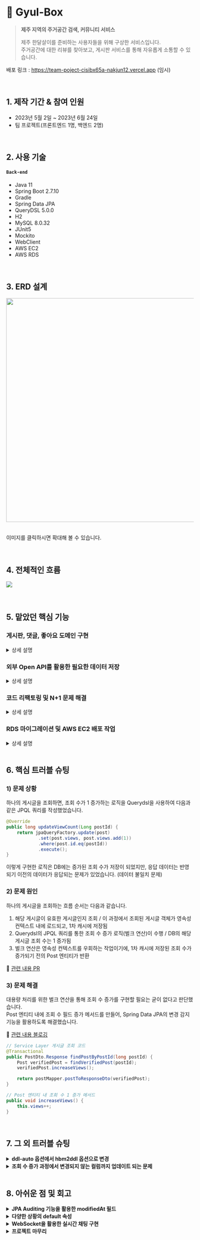 # 🍊 Gyul-Box
><b>제주 지역의 주거공간 검색, 커뮤니티 서비스</b>
>
>제주 한달살이를 준비하는 사용자들을 위해 구상한 서비스입니다.   
>주거공간에 대한 리뷰를 찾아보고, 게시판 서비스를 통해 자유롭게 소통할 수 있습니다.   

배포 링크 : https://team-poject-cisibx65a-nakjun12.vercel.app (임시)

</br>

## 1. 제작 기간 & 참여 인원
- 2023년 5월 2일 ~ 2023년 6월 24일
- 팀 프로젝트(프론트엔드 1명, 백엔드 2명)

</br>

## 2. 사용 기술
#### `Back-end`
  - Java 11
  - Spring Boot 2.7.10
  - Gradle
  - Spring Data JPA
  - QueryDSL 5.0.0
  - H2
  - MySQL 8.0.32
  - JUnit5
  - Mockito
  - WebClient
  - AWS EC2
  - AWS RDS

</br>

## 3. ERD 설계
<img src="https://github.com/bangjaeyoung/gyul-box/assets/80241053/71ec04c6-2c24-414f-99a1-a4dacb6de443" width=600 height=600>

</br>
</br>

이미지를 클릭하시면 확대해 볼 수 있습니다.

</br>

## 4. 전체적인 흐름
<img src="https://github.com/bangjaeyoung/gyul-box/assets/80241053/72a29c5c-dba1-46e0-8411-5c9544181cb6">

</br>
</br>
</br>

## 5. 맡았던 핵심 기능
### 게시판, 댓글, 좋아요 도메인 구현
 
<details>
<summary>상세 설명</summary>
<div markdown="1">

#### 1) 연관 관계 그림

<img src="https://github.com/bangjaeyoung/gyul-box/assets/80241053/0bfba8d3-7c24-46a4-8c31-3ff6a5f60f1e" width=500 height=300>

#### 2) 내용

- 게시물, 댓글, 좋아요에 대한 수정 및 삭제는 동일 유저만 가능하도록 처리했습니다. [코드](https://github.com/bangjaeyoung/gyul-box/blob/c6befefb8a51988d3e18a90d1e32dfbba89a22e5/server/src/main/java/jeju/oneroom/post/service/PostService.java#L38C5-L50C6)
- 게시물 조회 시, 조회 수가 1씩 증가되도록 구현했습니다. [코드](https://github.com/bangjaeyoung/gyul-box/blob/c6befefb8a51988d3e18a90d1e32dfbba89a22e5/server/src/main/java/jeju/oneroom/post/service/PostService.java#L52C5-L59C6)
- 게시글 좋아요를 2번 누르면 좋아요가 취소되도록 구현했습니다. [코드](https://github.com/bangjaeyoung/gyul-box/blob/c6befefb8a51988d3e18a90d1e32dfbba89a22e5/server/src/main/java/jeju/oneroom/postlike/service/PostLikeService.java#L20C5-L32C6)
- 게시물이 삭제되면 해당 게시물의 댓글, 좋아요도 함께 삭제되도록 구현했습니다. [코드](https://github.com/bangjaeyoung/gyul-box/blob/c6befefb8a51988d3e18a90d1e32dfbba89a22e5/server/src/main/java/jeju/oneroom/post/entity/Post.java#L49C5-L55C58)

#### 3) 각 도메인 Service 코드
📌 [게시판](https://github.com/bangjaeyoung/gyul-box/blob/main/server/src/main/java/jeju/oneroom/post/service/PostService.java)   
📌 [게시판 댓글](https://github.com/bangjaeyoung/gyul-box/blob/main/server/src/main/java/jeju/oneroom/postcomment/service/PostCommentService.java)   
📌 [게시판 좋아요](https://github.com/bangjaeyoung/gyul-box/blob/main/server/src/main/java/jeju/oneroom/postlike/service/PostLikeService.java)

</div>
</details>

### 외부 Open API를 활용한 필요한 데이터 저장

<details>
<summary>상세 설명</summary>
<div markdown="1">
  
#### 1) 사용 목적

- 지역에 따른 주거공간 데이터 필요
- 프론트단의 지도 인터페이스에 활용될 주거공간의 위도, 경도 데이터 필요

#### 2) 호출 흐름

1. 지역 코드를 파라미터로 외부 Open API를 호출합니다.   
2. 응답된 데이터는 서비스단으로 이동하여 가공됩니다.   
    - 주거공간의 타입(다가구주택, 다중주택, 공동주택, 다세대주택, 오피스텔, 단독주택) 선별   
    - 주거공간의 위도, 경도 데이터를 위해 위도, 경도 관련 Open API 호출   
    - 응답된 데이터들과 HouseInfo 엔티티 필드를 매핑하여 DB에 저장
   
(외부 Open API의 호출은 모두 WebClient 라이브러리를 이용했습니다.)

#### 3) 코드
📌 [Open API Controller 코드](https://github.com/bangjaeyoung/gyul-box/blob/main/server/src/main/java/jeju/oneroom/openapi/controller/OpenApiController.java)   
📌 [Open API 전체 Service 코드](https://github.com/bangjaeyoung/gyul-box/blob/main/server/src/main/java/jeju/oneroom/openapi/service/OpenApiService.java)   
📌 [위도, 경도 Open API 호출 코드](https://github.com/bangjaeyoung/gyul-box/blob/main/server/src/main/java/jeju/oneroom/openapi/service/GeoPointService.java)   

</div>
</details>

### 코드 리팩토링 및 N+1 문제 해결

<details>
<summary>상세 설명</summary>
<div markdown="1">

#### 1) 문제 상황

N+1 문제가 발생하는 여러 메서드 중 `findPostById()`의 상황입니다.   

하나의 게시글을 조회하는 과정은 다음과 같습니다. 

1. DB에서 게시글 id에 해당하는 게시글(Post) 조회   
2. 조회 API의 응답 dto 필드 중 관련 댓글들이 필요하므로 연관된 댓글(PostComment)들 조회   
3. 댓글의 응답 dto 필드 중 댓글 작성자의 정보가 필요하므로 연관된 작성자(User) 조회   

(응답 dto는 [코드](https://github.com/bangjaeyoung/gyul-box/blob/fcd60ab32b86c605d9d309b8b6ff413ba407a16c/server/src/main/java/jeju/oneroom/post/dto/PostDto.java#L80C5-L96C6)를 참고해주세요.)

하나의 게시글을 조회하는 API를 호출하게 되면, PostComment 개수만큼의 User를 조회하는 쿼리문이 호출되는 문제가 발생했습니다. (N+1 문제)


[기존 쿼리문 출력 사진]
<img src = "https://github.com/bangjaeyoung/gyul-box/assets/80241053/7cb8fe8f-2d6f-4b03-a386-ca70459e8240">

#### 2) 문제 해결

Querydsl을 사용하여 작성한 JPQL 쿼리에서 연관 엔티티를 Fetch Join으로 결합하는 방식으로 N+1이 발생하는 문제를 해결했습니다.

```Java
@Override
public Optional<Post> findPostById(long postId) {
    Post post1 = jpaQueryFactory.selectFrom(post)
        .leftJoin(post.user, user).fetchJoin()
        .leftJoin(post.houseInfo, houseInfo).fetchJoin()
        .leftJoin(post.postComments, postComment).fetchJoin()
        .leftJoin(postComment.user, user).fetchJoin()
        .where(post.id.eq(postId))
        .fetchOne();

    return Optional.ofNullable(post1);
}
```

📌 [원본 코드](https://github.com/bangjaeyoung/gyul-box/blob/fcd60ab32b86c605d9d309b8b6ff413ba407a16c/server/src/main/java/jeju/oneroom/post/repository/PostCustomRepositoryImpl.java#L24C5-L35C6)

</br>

[개선 후 쿼리문 출력 사진]

<img src="https://github.com/bangjaeyoung/gyul-box/assets/80241053/71b3bf1f-b84c-4c37-8dcf-a3b333b6c2b3">

</br>
</br>

총 쿼리문이 4+N개 호출되는 것을 1개의 쿼리문으로 줄여, DB로의 요청 부하를 줄일 수 있었습니다.

</div>
</details>

### RDS 마이그레이션 및 AWS EC2 배포 작업

<details>
<summary>상세 설명</summary>
<div markdown="1">

</br>

로컬에서 지역(Area), 주거정보(HouseInfo)의 데이터들을 MySQL DB에 직접 넣어주었습니다.   
[관련 Open API 폴더](https://github.com/bangjaeyoung/gyul-box/tree/main/server/src/main/java/jeju/oneroom/openapi)에 있는 서비스 로직들로 호출하여 저장했습니다.   

이 로컬 DB를 AWS RDS의 MySQL DB로 마이그레이션 작업을 거친 후, AWS EC2을 이용해 백엔드 서버를 배포했습니다.   
MySQL DB 마이그레이션 작업 배경 및 과정은 다음 [블로깅](https://jaeyoungb.tistory.com/283)을 통해 확인하실 수 있습니다.   

</div>
</details>

</br>

## 6. 핵심 트러블 슈팅

### 1) 문제 상황

하나의 게시글을 조회하면, 조회 수가 1 증가하는 로직을 Querydsl을 사용하여 다음과 같은 JPQL 쿼리를 작성했었습니다.   

```Java
@Override
public long updateViewCount(Long postId) {
    return jpaQueryFactory.update(post)
            .set(post.views, post.views.add(1))
            .where(post.id.eq(postId))
            .execute();
}
```

이렇게 구현한 로직은 DB에는 증가된 조회 수가 저장이 되었지만, 응답 데이터는 반영되기 이전의 데이터가 응답되는 문제가 있었습니다. (데이터 불일치 문제)   

### 2) 문제 원인
하나의 게시글을 조회하는 흐름 순서는 다음과 같습니다.
1. 해당 게시글이 유효한 게시글인지 조회 / 이 과정에서 조회된 게시글 객체가 영속성 컨텍스트 내에 로드되고, 1차 캐시에 저장됨   
2. Querydsl의 JPQL 쿼리를 통한 조회 수 증가 로직(벌크 연산)이 수행 / DB의 해당 게시글 조회 수는 1 증가됨
3. 벌크 연산은 영속성 컨텍스트를 우회하는 작업이기에, 1차 캐시에 저장된 조회 수가 증가되기 전의 Post 엔티티가 반환   
   
📌 [관련 내용 PR](https://github.com/bangjaeyoung/gyul-box/pull/3)

### 3) 문제 해결
대용량 처리를 위한 벌크 연산을 통해 조회 수 증가를 구현할 필요는 굳이 없다고 판단했습니다.   
Post 엔티티 내에 조회 수 필드 증가 메서드를 만들어, Spring Data JPA의 변경 감지 기능을 활용하도록 해결했습니다.   

📌 [관련 내용 블로깅](https://jaeyoungb.tistory.com/292)

```Java
// Service Layer 게시글 조회 코드
@Transactional
public PostDto.Response findPostByPostId(long postId) {
    Post verifiedPost = findVerifiedPost(postId);
    verifiedPost.increaseViews();

    return postMapper.postToResponseDto(verifiedPost);
}

// Post 엔티티 내 조회 수 1 증가 메서드
public void increaseViews() {
    this.views++;
}
```

</br>

## 7. 그 외 트러블 슈팅

<details>
<summary><b>ddl-auto 옵션에서 hbm2ddl 옵션으로 변경</b></summary>
<div markdown="1">
  Area 엔티티를 설계한 후, 애플리케이션을 실행하면 다음과 같은 에러가 발생했습니다.
  
  <img src="https://github.com/bangjaeyoung/gyul-box/assets/80241053/4d4a07fc-cced-4096-b29b-0b49a8800253">

  ddl-auto: update 옵션을 hbm2ddl.auto: update로 바꿔 해결했습니다.   
  Area 도메인은 기본키 생성 전략이 따로 있지 않고, 5011010100과 같은 값으로 직접 넣어줍니다.   

  ```Java
  @Id
  @Column(name = "area_id")
  private Long areaCode;
  ```

  Area 엔티티는 기본키 생성전략인 `@GeneratedValue`를 사용하지 않았고, 그렇기에 ddl-auto 옵션으로는 스키마가 자동 생성되지 않는다고 파악했습니다.   
  📌 [참고 레퍼런스](https://velog.io/@soluinoon/H2-Column-startvalue-not-found-%EC%98%A4%EB%A5%98)

  하지만, 공식 문서의 내용에는 ddl-auto은 hbm2ddl.auto의 shortcut이고 둘은 다르지 않다고 나와있습니다.   
  애플리케이션 실행이 우선이였기에, 별다른 문제가 없는 hbm2ddl.auto를 사용하여 개발을 진행했었습니다.   
  📌 [참고 레퍼런스](https://docs.spring.io/spring-boot/docs/current/reference/htmlsingle/#spring.jpa.hibernate.ddl-auto)
  
</div>
</details>

<details>
<summary><b>조회 수 증가 과정에서 변경되지 않는 컬럼까지 업데이트 되는 문제</b></summary>
<div markdown="1">
  기존 Querydsl을 통해 JPQL 쿼리로 작성했던 조회 수 증가 로직이 실행될 때, update 쿼리문은 다음과 같았습니다.
  
  ```SQL
  update
      post 
    set
      post_id=?,
      created_at=?,
      modified_at=?,
      content=?,
      title=?,
      views=?,
      house_info_id=?,
      user_id=? 
    where
      post_id=?
  ```

</br>

  `@DynamicUpdate` 어노테이션을 Post 엔티티에 붙여줌으로써 변경된 컬럼만 업데이트 되도록 개선했습니다.   

  ```SQL
  update
      post 
    set
      modified_at=?,
      views=?,
    where
      post_id=?
  ```

  📌 [참고 블로그](https://velog.io/@freddiey/JPA%EC%9D%98-DynamicUpdate)

</div>
</details>

</br>

## 8. 아쉬운 점 및 회고

<details>
<summary><b>JPA Auditing 기능을 활용한 modifiedAt 필드</b></summary>
<div markdown="1">

조회 수가 증가될 때, JPA Auditing 기능을 통해 트랙킹되는 테이블 수정 시간(modifiedAt) 필드도 함께 업데이트됩니다.   
이 modifiedAt 필드는 유저들에게 게시글에 표현될 데이터들로 사용하여 게시글이 수정되었을 때만 변경되도록 하고 싶었습니다.   

앞으로는 JPA Auditing으로 받는 시간 필드들은 테이블 관리 용도로 사용하고, 게시글을 수정했을 때 기록될 시간 필드는 따로 만드는 것으로 설계할 예정입니다.
  
</div>
</details>

<details>
<summary><b>다양한 상황의 default 속성</b></summary>
<div markdown="1">

`@ManyToOne`, `@OneToMany`, `@EntityGraph`, .. 등 상황마다 기본 Fetch 전략이 다른 것을 확인했습니다.   
또, JPQL의 Fetch Join과 `@EntityGraph`에서의 Join 방식도 다르다는 것이 헷갈리는 부분이었습니다.   

해당 [블로깅](https://jaeyoungb.tistory.com/285) 정리를 통해 확실하게 정리해둘 수 있었습니다.   
  
</div>
</details>

<details>
<summary><b>WebSocket을 활용한 실시간 채팅 구현</b></summary>
<div markdown="1">

WebSocket과 Redis Pub/Sub 기능을 활용한 실시간 채팅을 구현하려 했습니다.   
끝내 프론트와의 통신 테스트에서 예상한 결과를 얻지 못했고, 백엔드 코드를 구현하긴 했지만 온전한 실시간 채팅 기능을 구현하지 못했습니다.   

결국 기간 내에 온전하게 구현할 수 없겠다 판단했고, 해당 기능을 포기해야 했습니다.   
다음에 적용해볼 기회가 있다면 WebSocket, Redis Pub/Sub 기술과 전체적인 통신 흐름에 대해 깊이 있게 학습하고 완벽하게 구현해내는 것이 목표입니다.   
  
</div>
</details>

<details>
<summary><b>프로젝트 마무리</b></summary>
<div markdown="1">

저는 초기 설계부터 참여한 것이 아닌, 프로젝트 진행 중에 합류하게 되었습니다.   
기능을 구현할 때마다 '초기부터 참여했다면 좀 더 깊이있는 이해를 바탕으로 기능을 구현하기 수월하지 않았을까'하는 아쉬움이 남았습니다.   
처음부터 이미 진행 중인 서비스를 100% 이해한다는 것은 어려웠고, 필요할 때마다 그때그때 이해하려 노력했습니다.   

프로젝트 막바지에는 팀원들의 취업 등 여러 상황으로 인해, 테스트 및 배포가 잘 이루어지지 않았습니다.   
현재는 개인 저장소로 fork해와서 아쉬운 부분이나 리팩토링이 필요한 부분을 개선하고 있습니다.   

</div>
</details>
